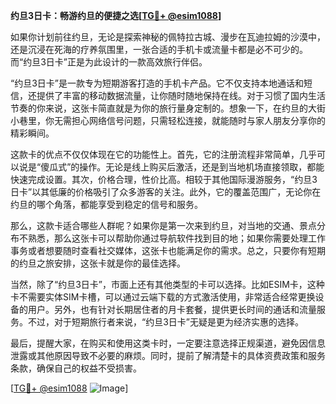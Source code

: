 **约旦3日卡：畅游约旦的便捷之选[[TG💪+ @esim1088](https://t.me/s/esim1088)]**

如果你计划前往约旦，无论是探索神秘的佩特拉古城、漫步在瓦迪拉姆的沙漠中，还是沉浸在死海的疗养氛围里，一张合适的手机卡或流量卡都是必不可少的。而“约旦3日卡”正是为此设计的一款高效旅行伴侣。

“约旦3日卡”是一款专为短期游客打造的手机卡产品。它不仅支持本地通话和短信，还提供了丰富的移动数据流量，让你随时随地保持在线。对于习惯了国内生活节奏的你来说，这张卡简直就是为你的旅行量身定制的。想象一下，在约旦的大街小巷里，你无需担心网络信号问题，只需轻松连接，就能随时与家人朋友分享你的精彩瞬间。

这款卡的优点不仅仅体现在它的功能性上。首先，它的注册流程非常简单，几乎可以说是“傻瓜式”的操作。无论是线上购买后激活，还是到当地机场直接领取，都能快速完成设置。其次，价格合理，性价比高。相较于其他国际漫游服务，“约旦3日卡”以其低廉的价格吸引了众多游客的关注。此外，它的覆盖范围广，无论你在约旦的哪个角落，都能享受到稳定的信号和服务。

那么，这款卡适合哪些人群呢？如果你是第一次来到约旦，对当地的交通、景点分布不熟悉，那么这张卡可以帮助你通过导航软件找到目的地；如果你需要处理工作事务或者想要随时查看社交媒体，这张卡也能满足你的需求。总之，只要你有短期的约旦之旅安排，这张卡就是你的最佳选择。

当然，除了“约旦3日卡”，市面上还有其他类型的卡可以选择。比如ESIM卡，这种卡不需要实体SIM卡槽，可以通过云端下载的方式激活使用，非常适合经常更换设备的用户。另外，也有针对长期居住者的月卡套餐，提供更长时间的通话和流量服务。不过，对于短期旅行者来说，“约旦3日卡”无疑是更为经济实惠的选择。

最后，提醒大家，在购买和使用这类卡时，一定要注意选择正规渠道，避免因信息泄露或其他原因导致不必要的麻烦。同时，提前了解清楚卡的具体资费政策和服务条款，确保自己的权益不受损害。

[[TG💪+ @esim1088](https://t.me/s/esim1088) ![Image](https://i.postimg.cc/4NQfJmqS/Snipaste-2025-05-13-00-14-12.png)]